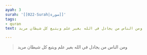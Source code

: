 ```yaml
---
ayah: 3
surah: '[[022-Surah|سورة]]'
tags:
- quran
text: ومن الناس من يجادل في الله بغير علم ويتبع كل شيطان مريد

---
```

> ومن الناس من يجادل في الله بغير علم ويتبع كل شيطان مريد
